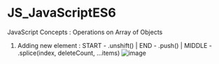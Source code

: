 # JS_JavaScriptES6
JavaScript Concepts : Operations on Array of Objects

1. Adding new element : START - .unshift() | END - .push() | MIDDLE - .splice(index, deleteCount, ...items)
![image](https://github.com/user-attachments/assets/b063f7d0-2ec9-4917-b12b-4f21bd812375)


